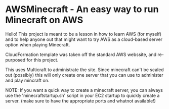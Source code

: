 # AWSMinecraft - An easy way to run Minecraft on AWS

Hello! This project is meant to be a lesson in how to learn AWS (for myself) and to help anyone out that might want to try AWS as a cloud-based server option when playing Minecraft.

CloudFormation template was taken off the standard AWS webssite, and re-purposed for this project.

This uses Multicraft to administrate the site. Since minecraft can't be scaled out (possibly) this will only create one server that you can use to administer and play mincraft on.

NOTE: If you want a quick way to create a minecraft server, you can always use the 'minecraftstartup.sh' script in your EC2 startup to quickly create a server. (make sure to have the appropriate ports and whatnot available!)
